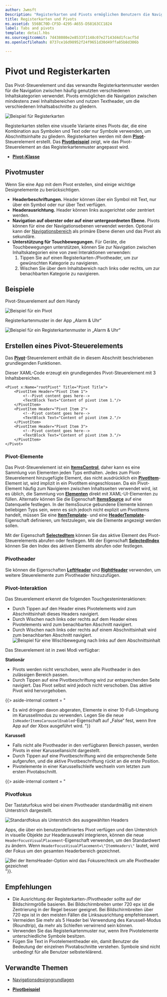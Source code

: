 ```yaml
---
author: Jwmsft
Description: "Registerkarten und Pivots ermöglichen Benutzern die Navigation zwischen häufig verwendeten Inhalten."
title: Registerkarten und Pivots
ms.assetid: 556BC70D-CF5D-4295-A655-D58163CC1824
label: Tabs and pivots
template: detail.hbs
ms.sourcegitcommit: 7d438080e2e8533f1148c07e27143d4d1fcacf5d
ms.openlocfilehash: 8737ce16d98952f24f9651d30d49ffa85b8d306b

---
```

# Pivot und Registerkarten

Das Pivot-Steuerelement und das verwandte Registerkartenmuster werden für die Navigation zwischen häufig genutzten verschiedenen Inhaltskategorien verwendet. Pivots ermöglichen die Navigation zwischen mindestens zwei Inhaltsbereichen und nutzen Textheader, um die verschiedenen Inhaltsabschnitte zu gliedern.

![Beispiel für Registerkarten](images/pivot_Hero_main.png)

Registerkarten stellen eine visuelle Variante eines Pivots dar, die eine Kombination aus Symbolen und Text oder nur Symbole verwenden, um Abschnittsinhalte zu gliedern. Registerkarten werden mit dem [**Pivot**](https://msdn.microsoft.com/library/windows/apps/xaml/windows.ui.xaml.controls.pivot.aspx)-Steuerelement erstellt. Das [**Pivotbeispiel**](http://go.microsoft.com/fwlink/p/?LinkId=619903) zeigt, wie das Pivot-Steuerelement an das Registerkartenmuster angepasst wird.



-   [**Pivot-Klasse**](https://msdn.microsoft.com/library/windows/apps/dn608241)

## Pivotmuster

Wenn Sie eine App mit dem Pivot erstellen, sind einige wichtige Designelemente zu berücksichtigen.

- **Headerbeschriftungen.**  Header können über ein Symbol mit Text, nur über ein Symbol oder nur über Text verfügen.
- **Headerausrichtung.**  Header können links ausgerichtet oder zentriert werden.
- **Navigation auf oberster oder auf einer untergeordneten Ebene.**  Pivots können für eine der Navigationsebenen verwendet werden. Optional kann der [Navigationsbereich](nav-pane.md) als primäre Ebene dienen und das Pivot als sekundäre.
- **Unterstützung für Touchbewegungen.**  Für Geräte, die Touchbewegungen unterstützen, können Sie zur Navigation zwischen Inhaltskategorien eine von zwei Interaktionen verwenden:
    1. Tippen Sie auf einen Registerkarten-/Pivotheader, um zur gewünschten Kategorie zu navigieren.
    2. Wischen Sie über dem Inhaltsbereich nach links oder rechts, um zur benachbarten Kategorie zu navigieren.

## Beispiele

Pivot-Steuerelement auf dem Handy

![Beispiel für ein Pivot](images/pivot_example.png)

Registerkartenmuster in der App „Alarm & Uhr“

![Beispiel für ein Registerkartenmuster in „Alarm & Uhr“](images/tabs_alarms-and-clock.png)

## Erstellen eines Pivot-Steuerelements

Das [**Pivot**](https://msdn.microsoft.com/library/windows/apps/xaml/windows.ui.xaml.controls.pivot.aspx)-Steuerelement enthält die in diesem Abschnitt beschriebenen grundlegenden Funktionen.

Dieser XAML-Code erzeugt ein grundlegendes Pivot-Steuerelement mit 3 Inhaltsbereichen.

```xaml
<Pivot x:Name="rootPivot" Title="Pivot Title">
    <PivotItem Header="Pivot Item 1">
        <!--Pivot content goes here-->
        <TextBlock Text="Content of pivot item 1."/>
    </PivotItem>
    <PivotItem Header="Pivot Item 2">
        <!--Pivot content goes here-->
        <TextBlock Text="Content of pivot item 2."/>
    </PivotItem>
    <PivotItem Header="Pivot Item 3">
        <!--Pivot content goes here-->
        <TextBlock Text="Content of pivot item 3."/>
    </PivotItem>
</Pivot>
```

### Pivot-Elemente

Das Pivot-Steuerelement ist ein [**ItemsControl**](https://msdn.microsoft.com/library/windows/apps/xaml/windows.ui.xaml.controls.itemscontrol.aspx), daher kann es eine Sammlung von Elementen jeden Typs enthalten. Jedes zum Pivot-Steuerelement hinzugefügte Element, das nicht ausdrücklich ein [**PivotItem**](https://msdn.microsoft.com/library/windows/apps/xaml/windows.ui.xaml.controls.pivotitem.aspx)-Element ist, wird implizit in ein PivotItem eingeschlossen. Da ein Pivot-Element häufig zum Navigieren zwischen Inhaltsseiten verwendet wird, ist es üblich, die Sammlung von [**Elementen**](https://msdn.microsoft.com/library/windows/apps/xaml/windows.ui.xaml.controls.itemscontrol.items.aspx) direkt mit XAML-UI-Elementen zu füllen. Alternativ können Sie die Eigenschaft [**ItemsSource**](https://msdn.microsoft.com/library/windows/apps/xaml/windows.ui.xaml.controls.itemscontrol.itemssource.aspx) auf eine Datenquelle festlegen. In der ItemsSource gebundene Elemente können beliebigen Typs sein, wenn es sich jedoch nicht explizit um PivotItems handelt, müssen Sie eine [**ItemTemplate**](https://msdn.microsoft.com/library/windows/apps/xaml/windows.ui.xaml.controls.itemscontrol.itemtemplate.aspx)- und eine [**HeaderTemplate**](https://msdn.microsoft.com/library/windows/apps/xaml/windows.ui.xaml.controls.pivot.headertemplate.aspx)-Eigenschaft definieren, um festzulegen, wie die Elemente angezeigt werden sollen.

Mit der Eigenschaft [**SelectedItem**](https://msdn.microsoft.com/library/windows/apps/xaml/windows.ui.xaml.controls.pivot.selecteditem.aspx) können Sie das aktive Element des Pivot-Steuerelements abrufen oder festlegen. Mit der Eigenschaft [**SelectedIndex**](https://msdn.microsoft.com/library/windows/apps/xaml/windows.ui.xaml.controls.pivot.selectedindex.aspx) können Sie den Index des aktiven Elements abrufen oder festlegen.

### Pivotheader

Sie können die Eigenschaften [**LeftHeader**](https://msdn.microsoft.com/library/windows/apps/xaml/windows.ui.xaml.controls.pivot.leftheader.aspx) und [**RightHeader**](https://msdn.microsoft.com/library/windows/apps/xaml/windows.ui.xaml.controls.pivot.rightheader.aspx) verwenden, um weitere Steuerelemente zum Pivotheader hinzuzufügen.

### Pivot-Interaktion

Das Steuerelement erkennt die folgenden Touchgesteninteraktionen:

-   Durch Tippen auf den Header eines Pivotelements wird zum Abschnittsinhalt dieses Headers navigiert.
-   Durch Wischen nach links oder rechts auf dem Header eines Pivotelements wird zum benachbarten Abschnitt navigiert.
-   Durch Wischen nach links oder rechts auf einem Abschnittsinhalt wird zum benachbarten Abschnitt navigiert.
![Beispiel für eine Wischbewegung nach links auf dem Abschnittsinhalt](images/pivot_w_hand.png)

Das Steuerelement ist in zwei Modi verfügbar:

**Stationär**

-   Pivots werden nicht verschoben, wenn alle Pivotheader in den zulässigen Bereich passen.
-   Durch Tippen auf eine Pivotbeschriftung wird zur entsprechenden Seite navigiert. Das Pivot selbst wird jedoch nicht verschoben. Das aktive Pivot wird hervorgehoben.

{{> aside-internal content = "
-   Es wird dringen davon abgeraten, Elemente in einer 10-Fuß-Umgebung im Karussellmodus zu verwenden. Legen Sie die neue `IsHeaderItemsCarouselEnabled`-Eigenschaft auf „False“ fest, wenn Ihre App auf der Xbox ausgeführt wird.
"}}

**Karussell**

-   Falls nicht alle Pivotheader in den verfügbaren Bereich passen, werden Pivots in einer Karussellansicht dargestellt.
-   Durch Tippen auf eine Pivotbeschriftung wird die entsprechende Seite aufgerufen, und die aktive Pivotbeschriftung rückt an die erste Position.
-   Pivotelemente in einer Karussellschleife wechseln vom letzten zum ersten Pivotabschnitt.

{{> aside-internal content = "
### Pivotfokus

Der Tastaturfokus wird bei einem Pivotheader standardmäßig mit einem Unterstrich dargestellt.

![Standardfokus als Unterstrich des ausgewählten Headers](images/pivot_focus_selectedHeader.png)

Apps, die über ein benutzerdefiniertes Pivot verfügen und den Unterstrich in visuelle Objekte zur Headerauswahl integrieren, können die neue `HeaderFocusVisualPlacement`-Eigenschaft verwenden, um den Standardwert zu ändern. Wenn `HeaderFocusVisualPlacement=\"ItemHeaders\"` lautet, wird der Fokus um den gesamten Headerbereich gezeichnet.

![Bei der ItemsHeader-Option wird das Fokusrechteck um alle Pivotheader gezeichnet](images/pivot_focus_headers.png) "}}.

## Empfehlungen

-   Die Ausrichtung der Registerkarten-/Pivotheader sollte auf der Bildschirmgröße basieren. Bei Bildschirmbreiten unter 720 epx ist die Zentrierung in der Regel besser geeignet. Bei Bildschirmbreiten über 720 epx ist in den meisten Fällen die Linksausrichtung empfehlenswert.
-   Vermeiden Sie mehr als 5 Header bei Verwendung des Karussell-Modus (Roundtrip), da mehr als Schleifen verwirrend sein können.
-   Verwenden Sie das Registerkartenmuster nur, wenn Ihre Pivotelemente unterschiedliche Symbole besitzen.
-   Fügen Sie Text in Pivotelementheader ein, damit Benutzer die Bedeutung der einzelnen Pivotabschnitte verstehen. Symbole sind nicht unbedingt für alle Benutzer selbsterklärend.



## Verwandte Themen

- [Navigationsdesigngrundlagen](../layout/navigation-basics.md)

- [**Pivotbeispiel**](http://go.microsoft.com/fwlink/p/?LinkId=619903)



<!--HONumber=Jun16_HO4-->


